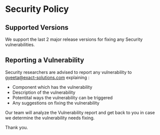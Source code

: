 # Security Policy

## Supported Versions

We support the last 2 major release versions for fixing any Security vulnerabilities.

## Reporting a Vulnerability

Security researchers are advised to report any vulnerability to gyeeta@exact-solutions.com explaining :

- Component which has the vulnerability 
- Description of the vulnerability 
- Potentital ways the vulnerability can be triggered
- Any suggestions on fixing the vulnerability

Our team will analyze the Vulnerability report and get back to you in case we determine the vulnerability 
needs fixing.

Thank you.
